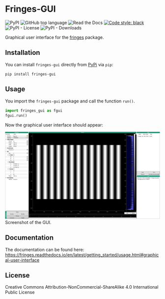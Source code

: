 # Fringes-GUI
![PyPI](https://img.shields.io/pypi/v/fringes-gui)
![GitHub top language](https://img.shields.io/github/languages/top/comimag/fringes-gui)
![Read the Docs](https://img.shields.io/readthedocs/fringes)
[![Code style: black](https://img.shields.io/badge/code%20style-black-000000.svg)](https://github.com/psf/black)
![PyPI - License](https://img.shields.io/pypi/l/fringes-gui)
![PyPI - Downloads](https://img.shields.io/pypi/dm/fringes-gui)

Graphical user interface for the [fringes](https://pypi.org/project/fringes/) package.

## Installation
You can install `fringes-gui` directly from [PyPi](https://pypi.org/project/fringes-gui) via `pip`:

```
pip install fringes-gui
```

## Usage
You import the `fringes-gui` package and call the function `run()`.

```python
import fringes_gui as fgui
fgui.run()
```

Now the graphical user interface should appear:

![Screenshot](https://raw.githubusercontent.com/comimag/fringes/main/docs/getting_started/GUI.png)\
Screenshot of the GUI.

## Documentation
The documentation can be found here:
https://fringes.readthedocs.io/en/latest/getting_started/usage.html#graphical-user-interface

## License
Creative Commons Attribution-NonCommercial-ShareAlike 4.0 International Public License
